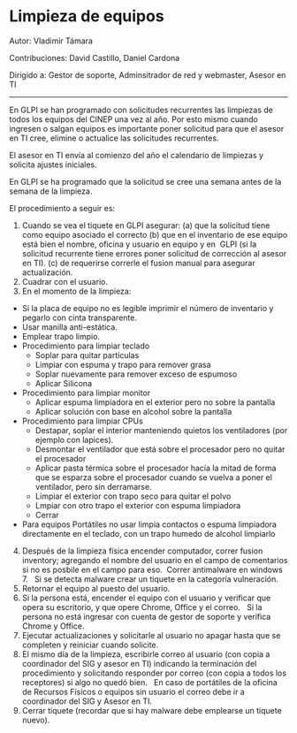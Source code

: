 # Limpieza de equipos

Autor: Vladimir Támara

Contribuciones: David Castillo, Daniel Cardona

Dirigido a: Gestor de soporte, Adminsitrador de red y webmaster, Asesor en TI 

----

En GLPI se han programado con solicitudes recurrentes las limpiezas de todos los equipos del CINEP una vez al año. Por esto mismo cuando ingresen o salgan equipos es importante poner solicitud para que el asesor en TI cree, elimine o actualice las solicitudes recurrentes.

El asesor en TI envía al comienzo del año el calendario de limpiezas y solicita ajustes iniciales.

En GLPI se ha programado que la solicitud se cree una semana antes de la semana de la limpieza.

El procedimiento a seguir es:

1. Cuando se vea el tiquete en GLPI asegurar: (a) que la solicitud tiene como equipo asociado el correcto (b) que en el inventario de ese equipo está bien el nombre, oficina y usuario en equipo y en  GLPI (si la solicitud recurrente tiene errores poner solicitud de corrección al asesor en TI). (c) de requerirse correrle el fusion manual para asegurar actualización. 
2. Cuadrar con el usuario.
3. En el momento de la limpieza:
 * Si la placa de equipo no es legible imprimir el número de inventario y pegarlo con cinta transparente.
 * Usar manilla anti-estática.  
 * Emplear trapo limpio.
 * Procedimiento para limpiar teclado
   * Soplar para quitar partículas
   * Limpiar con espuma y trapo para remover grasa
   * Soplar nuevamente para remover exceso de espumoso
   * Aplicar Silicona
 * Procedimiento para limpiar monitor
   * Aplicar espuma limpiadora en el exterior pero no sobre la pantalla
   * Aplicar solución con base en alcohol sobre la pantalla
 * Procedimiento para limpiar CPUs
   * Destapar, soplar el interior manteniendo quietos los ventiladores (por ejemplo con lapices).
   * Desmontar el ventilador que está sobre el procesador pero no quitar el procesador
   * Aplicar pasta térmica sobre el procesador hacía la mitad de forma que se esparza sobre el procesador cuando se vuelva a  poner el ventilador, pero sin derramarse.
   * Limpiar el exterior con trapo seco para quitar el polvo
   * Lmpiar con otro trapo el exterior con espuma limpiadora
   * Cerrar
 * Para equipos Portátiles no usar limpia contactos o espuma limpiadora directamente en el teclado, con un trapo humedo de alcohol limpiarlo 
4. Después de la limpieza física encender computador, correr fusion inventory; agregando el nombre del usuario en el campo de comentarios si no es posbile en el campo para eso.  Correr antimalware en windows 7.   Si se detecta malware crear un tiquete en la categoría vulneración.
5. Retornar el equipo al puesto del usuario.
6. Si la persona está, encender el equipo con el usuario y verificar que opera su escritorio, y que opere Chrome, Office y el correo.   Si la persona no está ingresar con cuenta de gestor de soporte y verifica Chrome y Office.
7. Ejecutar actualizaciones y solicitarle al usuario no apagar hasta que se completen y reiniciar cuando solicite.
8. El mismo día de la limpieza, escribirle correo al usuario (con copia a coordinador del SIG y asesor en TI) indicando la terminación del procedimiento y solicitando responder por correo (con copia a todos los receptores) si algo no quedó bien.   En caso de portátiles de la oficina de Recursos Físicos o equipos sin usuario el correo debe ir a coordinador del SIG y Asesor en TI.
9. Cerrar tiquete (recordar que si hay malware debe emplearse un tiquete nuevo).
